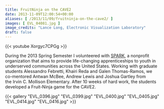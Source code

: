 ```yaml
---
title: FruitNinja on the CAVE2
date: 2013-11-09T12:00:54+00:00
aliases: [ /2013/11/09/fruitninja-on-the-cave2/ ]
images: [ EVL_04081.jpg ]
image_credits: "Lance Long, Electronic Visualization Laboratory"
draft: false
---
```

{{< youtube Xorgyc7CPGg >}}

During the 2013 Spring Semester I volunteered with <a href="http://www.sparkprogram.org/" target="_blank">SPARK</a>, a nonprofit organization that aims to provide life-changing apprenticeships to youth in underserved communities across the United States. Working with graduate students Alessandro Febretti, Khairi Reda and Galen Thomas-Ramos, we co-mentored Antwan McBee, Andrew Lewis and Joshua Gartley from the Irvin C. Mollison Elementary. After 10 weeks of hard work, the students developed a Fruit-Ninja game for the CAVE2. 

{{< gallery "EVL_0396.jpg"	"EVL_0399.jpg"	"EVL_0400.jpg"	"EVL_0405.jpg"	"EVL_0414.jpg"	"EVL_0416.jpg" >}}
